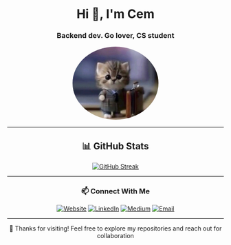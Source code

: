 <div align="center">
  <h1>Hi 👋, I'm Cem</h1>
  <h3>Backend dev. Go lover, CS student</h3>
  
  <img src="./cool_cat.jpg" alt="Cool Cat" width="200" style="border-radius: 50%;" />
</div>

---

<div align="center">
  <h2>📊 GitHub Stats</h2>
  
  [![GitHub Streak](https://github-readme-streak-stats.herokuapp.com?user=CemAkan&theme=dark&hide_border=true&date_format=j%20M%5B%20Y%5D)](https://git.io/streak-stats)
</div>

---

<div align="center">
  <h3>📫 Connect With Me</h3>
  
  [![Website](https://img.shields.io/badge/Website-FF5722?style=for-the-badge&logo=google-chrome&logoColor=white)](https://cemakan.com.tr)
  [![LinkedIn](https://img.shields.io/badge/LinkedIn-0077B5?style=for-the-badge&logo=linkedin&logoColor=white)](https://linkedin.com/in/cemakan)
  [![Medium](https://img.shields.io/badge/Medium-12100E?style=for-the-badge&logo=medium&logoColor=white)](https://medium.com/@cemmakan)
  [![Email](https://img.shields.io/badge/Email-D14836?style=for-the-badge&logo=gmail&logoColor=white)](mailto:cemmakan@gmail.com)
</div>

---

<div align="center">
  <p>💙 Thanks for visiting! Feel free to explore my repositories and reach out for collaboration</p>
</div>
